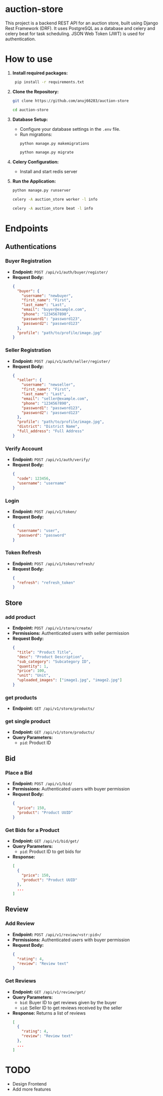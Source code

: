 # auction-store
This project is a backend REST API for an auction store, built using Django Rest Framework (DRF). It uses PostgreSQL as a database and celery and celery beat for task scheduling. JSON Web Token (JWT) is used for authentication.

# How to use
1. **Install required packages:**
    ```bash
     pip install -r requirements.txt
     ```

2. **Clone the Repository:**
   ```bash
   git clone https://github.com/anuj66283/auction-store
   ```
   ``` bash
   cd auction-store
   ```

3. **Database Setup:**
   - Configure your database settings in the ```.env``` file.
   - Run migrations:
     ```bash
     python manage.py makemigrations
     ```
     ``` bash
     python manage.py migrate
     ```

4. **Celery Configuration:**
   - Install and start redis server

5. **Run the Application:**
   ```bash
   python manage.py runserver
   ```
   ```bash
   celery -A auction_store worker -l info
   ```
   ```bash
   celery -A auction_store beat -l info
    ```

# Endpoints
## Authentications
### Buyer Registration

- **Endpoint:** `POST /api/v1/auth/buyer/register/`
- **Request Body:**
    ```json
    {
      "buyer": {
        "username": "newbuyer",
        "first_name": "First",
        "last_name": "Last",
        "email": "buyer@example.com",
        "phone": "1234567890",
        "password1": "password123",
        "password2": "password123"
      },
      "profile": "path/to/profile/image.jpg"
    }
    ```

### Seller Registration

- **Endpoint:** `POST /api/v1/auth/seller/register/`
- **Request Body:**
    ```json
    {
      "seller": {
        "username": "newseller",
        "first_name": "First",
        "last_name": "Last",
        "email": "seller@example.com",
        "phone": "1234567890",
        "password1": "password123",
        "password2": "password123"
      },
      "profile": "path/to/profile/image.jpg",
      "district": "District Name",
      "full_address": "Full Address"
    }
    ```

### Verify Account

- **Endpoint:** `POST /api/v1/auth/verify/`
- **Request Body:**
    ```json
    {
      "code": 123456,
      "username": "username"
    }
    ```
### Login

- **Endpoint:** `POST /api/v1/token/`
- **Request Body:**
    ```json
    {
      "username": "user",
      "password": "password"
    }
    ```

### Token Refresh

- **Endpoint:** `POST /api/v1/token/refresh/`
- **Request Body:**
    ```json
    {
      "refresh": "refresh_token"
    }
    ```
## Store
### add product
- **Endpoint:** `POST /api/v1/store/create/`
- **Permissions:** Authenticated users with seller permission
- **Request Body:**
    ```json
    {
      "title": "Product Title",
      "desc": "Product Description",
      "sub_category": "Subcategory ID",
      "quantity": 1,
      "price": 100,
      "unit": "Unit",
      "uploaded_images": ["image1.jpg", "image2.jpg"]
    }
    ```
### get products
- **Endpoint:** `GET /api/v1/store/products/`

### get single product
- **Endpoint:** `GET /api/v1/store/products/`
- **Query Parameters:**
    - `pid`: Product ID

## Bid
### Place a Bid

- **Endpoint:** `POST /api/v1/bid/`
- **Permissions:** Authenticated users with buyer permission
- **Request Body:**
    ```json
    {
      "price": 150,
      "product": "Product UUID"
    }
    ```

### Get Bids for a Product

- **Endpoint:** `GET /api/v1/bid/get/`
- **Query Parameters:**
    - `pid`: Product ID to get bids for
- **Response:**
    ```json
    [
      {
        "price": 150,
        "product": "Product UUID"
      },
      ...
    ]
    ```

## Review
### Add Review

- **Endpoint:** `POST /api/v1/review/<str:pid>/`
- **Permissions:** Authenticated users with buyer permission
- **Request Body:**
    ```json
    {
      "rating": 4,
      "review": "Review text"
    }
    ```

### Get Reviews

- **Endpoint:** `GET /api/v1/review/get/`
- **Query Parameters:**
    - `bid`: Buyer ID to get reviews given by the buyer
    - `sid`: Seller ID to get reviews received by the seller
- **Response:** Returns a list of reviews
    ```json
    [
      {
        "rating": 4,
        "review": "Review text"
      },
      ...
    ]
    ```
# TODO
* Design Frontend
* Add more features